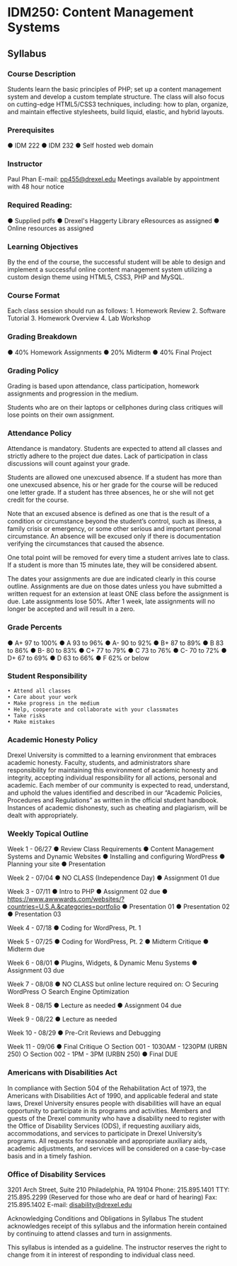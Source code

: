# IDM250: Content Management Systems

## Syllabus


### Course Description
Students learn the basic principles of PHP; set up a content management system and develop a custom template structure. The class will also focus on cutting-edge HTML5/CSS3 techniques, including: how to plan, organize, and maintain effective stylesheets, build liquid, elastic, and hybrid layouts.

### Prerequisites
●	IDM 222
●	IDM 232
●	Self hosted web domain

### Instructor 
Paul Phan
E-mail: pp455@drexel.edu
Meetings available by appointment with 48 hour notice

### Required Reading:
●	Supplied pdfs
●	Drexel's Haggerty Library eResources as assigned
●	Online resources as assigned

### Learning Objectives
By the end of the course, the successful student will be able to design and implement a successful online content management system utilizing a custom design theme using HTML5, CSS3, PHP and MySQL.

### Course Format
Each class session should run as follows:
   	1. Homework Review
   	2. Software Tutorial
   	3. Homework Overview
	4. Lab Workshop

### Grading Breakdown
●	40% Homework Assignments
●	20% Midterm
●	40% Final Project

### Grading Policy
Grading is based upon attendance, class participation, homework assignments and progression in the medium.

Students who are on their laptops or cellphones during class critiques will lose points on their own assignment.

### Attendance Policy
Attendance is mandatory. Students are expected to attend all classes and strictly adhere to the project due dates. Lack of participation in class discussions will count against your grade.

Students are allowed one unexcused absence. If a student has more than one unexcused absence, his or her grade for the course will be reduced one letter grade. If a student has three absences, he or she will not get credit for the course.

Note that an excused absence is defined as one that is the result of a condition or circumstance beyond the student’s control, such as illness, a family crisis or emergency, or some other serious and important personal circumstance. An absence will be excused only if there is documentation verifying the circumstances that caused the absence.

One total point will be removed for every time a student arrives late to class. If a student is more than 15 minutes late, they will be considered absent. 

The dates your assignments are due are indicated clearly in this course outline. Assignments are due on those dates unless you have submitted a written request for an extension at least ONE class before the assignment is due. Late assignments lose 50%. After 1 week, late assignments will no longer be accepted and will result in a zero. 

### Grade Percents
●	A+	97 to 100%
●	A	93 to 96%
●	A-	90 to 92% 
●	B+	87 to 89% 
●	B	83 to 86%
●	B-	80 to 83% 
●	C+	77 to 79% 
●	C	73 to 76%
●	C-	70 to 72% 
●	D+	67 to 69% 
●	D	63 to 66%
●	F	62% or below


### Student Responsibility
    • Attend all classes
    • Care about your work
    • Make progress in the medium
    • Help, cooperate and collaborate with your classmates
    • Take risks
    • Make mistakes

### Academic Honesty Policy
Drexel University is committed to a learning environment that embraces academic honesty. Faculty, students, and administrators share responsibility for maintaining this environment of academic honesty and integrity, accepting individual responsibility for all actions, personal and academic. Each member of our community is expected to read, understand, and uphold the values identified and described in our “Academic Policies, Procedures and Regulations” as written in the official student handbook. Instances of academic dishonesty, such as cheating and plagiarism, will be dealt with appropriately.


### Weekly Topical Outline

Week 1 - 06/27
●	Review Class Requirements
●	Content Management Systems and Dynamic Websites
●	Installing and configuring WordPress
●	Planning your site
●	Presentation

Week 2 - 07/04
●	NO CLASS (Independence Day)
●	Assignment 01 due

Week 3 - 07/11
●	Intro to PHP
●	Assignment 02 due
●	https://www.awwwards.com/websites/?countries=U.S.A.&categories=portfolio
●	Presentation 01
●	Presentation 02
●	Presentation 03

Week 4 - 07/18
●	Coding for WordPress, Pt. 1


Week 5 - 07/25
●	Coding for WordPress, Pt. 2
●	Midterm Critique
●	Midterm due

Week 6 - 08/01
●	Plugins, Widgets, & Dynamic Menu Systems
●	Assignment 03 due

Week 7 - 08/08
●	NO CLASS but online lecture required on:
○	Securing WordPress
○	Search Engine Optimization

Week 8 - 08/15
●	Lecture as needed
●	Assignment 04 due

Week 9 - 08/22
●	Lecture as needed

Week 10 - 08/29
●	Pre-Crit Reviews and Debugging

Week 11 - 09/06
●	Final Critique
○	Section 001 - 1030AM - 1230PM (URBN 250)
○	Section 002 - 1PM - 3PM (URBN 250)
●	Final DUE

### Americans with Disabilities Act
In compliance with Section 504 of the Rehabilitation Act of 1973, the Americans with Disabilities Act of 1990, and applicable federal and state laws, Drexel University ensures people with disabilities will have an equal opportunity to participate in its programs and activities. Members and guests of the Drexel community who have a disability need to register with the Office of Disability Services (ODS), if requesting auxiliary aids, accommodations, and services to participate in Drexel University’s programs. All requests for reasonable and appropriate auxiliary aids, academic adjustments, and services will be considered on a case-by-case basis and in a timely fashion.

### Office of Disability Services
3201 Arch Street, Suite 210
Philadelphia, PA 19104
Phone: 215.895.1401
TTY: 215.895.2299 (Reserved for those who are deaf or hard of hearing)
Fax: 215.895.1402
E-mail: disability@drexel.edu

Acknowledging Conditions and Obligations in Syllabus
The student acknowledges receipt of this syllabus and the information herein contained by continuing to attend classes and turn in assignments.

This syllabus is intended as a guideline. The instructor reserves the right to change from it in interest of responding to individual class need.
